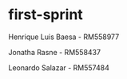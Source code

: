 # first-sprint

Henrique Luis Baesa - RM558977

Jonatha Rasne - RM558437

Leonardo Salazar - RM557484
